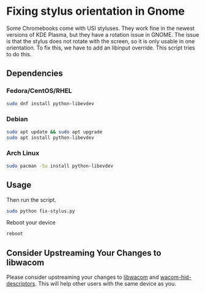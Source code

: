 # Fixing stylus orientation in Gnome

Some Chromebooks come with USI styluses. They work fine in the newest versions of KDE Plasma, but they have a rotation issue in GNOME. The issue is that the stylus does not rotate with the screen, so it is only usable in one orientation. To fix this, we have to add an libinput override.
This script tries to do this.

## Dependencies


### Fedora/CentOS/RHEL
``` bash 
sudo dnf install python-libevdev 
```

### Debian 
``` bash 
sudo apt update && sudo apt upgrade
sudo apt install python-libevdev 
```


### Arch Linux

``` bash 
sudo pacman -Su install python-libevdev 
```

## Usage


Then run the script.

```bash
sudo python fix-stylus.py
```

Reboot your device

``` bash
reboot
```

## Consider Upstreaming Your Changes to libwacom
Please consider upstreaming your changes to [libwacom](https://github.com/linuxwacom/libwacom) and [wacom-hid-descriptors](https://github.com/linuxwacom/wacom-hid-descriptors). This will help other users with the same device as you. 
